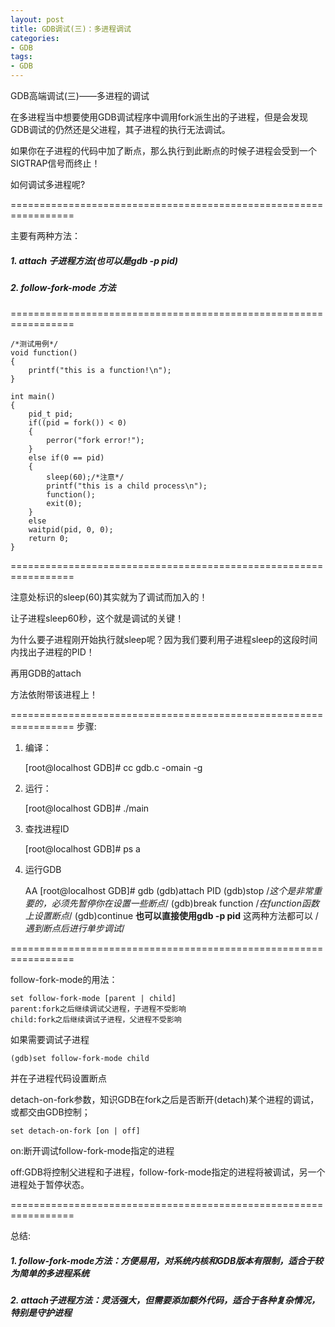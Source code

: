 ```yaml
---
layout: post
title: GDB调试(三)：多进程调试
categories:
- GDB
tags:
- GDB
---
```


GDB高端调试(三)——多进程的调试

在多进程当中想要使用GDB调试程序中调用fork派生出的子进程，但是会发现GDB调试的仍然还是父进程，其子进程的执行无法调试。

如果你在子进程的代码中加了断点，那么执行到此断点的时候子进程会受到一个SIGTRAP信号而终止！

如何调试多进程呢?

=================================================================

主要有两种方法：
##### 1. attach 子进程方法(也可以是gdb -p pid)
##### 2. follow-fork-mode 方法

=================================================================


    
    /*测试用例*/
    void function()
    {
    	printf("this is a function!\n");
    }
    
    int main()
    {
    	pid_t pid;
    	if((pid = fork()) < 0)
    	{
    		perror("fork error!");
    	}
    	else if(0 == pid)
    	{
    		sleep(60);/*注意*/
    		printf("this is a child process\n");
    		function();
    		exit(0);
    	}
    	else
    	waitpid(pid, 0, 0);
    	return 0;
    }


=================================================================

注意处标识的sleep(60)其实就为了调试而加入的！

让子进程sleep60秒，这个就是调试的关键！

为什么要子进程刚开始执行就sleep呢？因为我们要利用子进程sleep的这段时间内找出子进程的PID！

再用GDB的attach

方法依附带该进程上！

=================================================================
步骤:

1. 编译：
	
	[root@localhost GDB]# cc gdb.c -omain -g
    
2. 运行：
    
	[root@localhost GDB]# ./main

3. 查找进程ID

	[root@localhost GDB]# ps a

4. 运行GDB
	
	AA
	[root@localhost GDB]# gdb
	(gdb)attach PID
	(gdb)stop /*这个是非常重要的，必须先暂停你在设置一些断点*/
	(gdb)break function /*在function函数上设置断点*/
	(gdb)continue
	**也可以直接使用gdb -p pid** 这两种方法都可以
	/*遇到断点后进行单步调试*/

=================================================================

follow-fork-mode的用法：
	
    set follow-fork-mode [parent | child]
    parent:fork之后继续调试父进程，子进程不受影响
    child:fork之后继续调试子进程，父进程不受影响

如果需要调试子进程
	
    (gdb)set follow-fork-mode child

并在子进程代码设置断点

detach-on-fork参数，知识GDB在fork之后是否断开(detach)某个进程的调试，或都交由GDB控制；

    set detach-on-fork [on | off]

on:断开调试follow-fork-mode指定的进程

off:GDB将控制父进程和子进程，follow-fork-mode指定的进程将被调试，另一个进程处于暂停状态。

=================================================================

总结:
##### 1. follow-fork-mode方法：方便易用，对系统内核和GDB版本有限制，适合于较为简单的多进程系统

##### 2. attach子进程方法：灵活强大，但需要添加额外代码，适合于各种复杂情况，特别是守护进程
